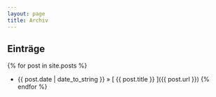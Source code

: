 ```yaml
---
layout: page
title: Archiv
---
```


## Eintr&auml;ge

{% for post in site.posts %}
  * {{ post.date | date_to_string }} &raquo; [ {{ post.title }} ]({{ post.url }})
{% endfor %}